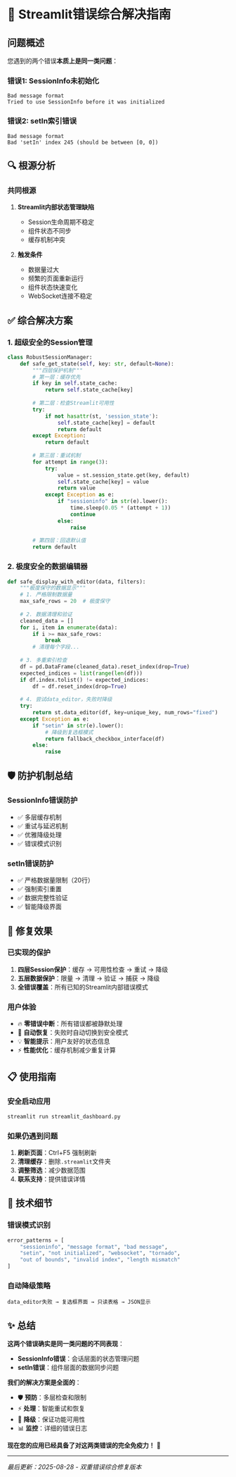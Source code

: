 # 🚨 Streamlit错误综合解决指南

## 问题概述

您遇到的两个错误**本质上是同一类问题**：

### 错误1: SessionInfo未初始化
```
Bad message format
Tried to use SessionInfo before it was initialized
```

### 错误2: setIn索引错误  
```
Bad message format
Bad 'setIn' index 245 (should be between [0, 0])
```

## 🔍 根源分析

### 共同根源
1. **Streamlit内部状态管理缺陷**
   - Session生命周期不稳定
   - 组件状态不同步
   - 缓存机制冲突

2. **触发条件**
   - 数据量过大
   - 频繁的页面重新运行
   - 组件状态快速变化
   - WebSocket连接不稳定

## ✅ 综合解决方案

### 1. 超级安全的Session管理

```python
class RobustSessionManager:
    def safe_get_state(self, key: str, default=None):
        """四层保护机制"""
        # 第一层：缓存优先
        if key in self.state_cache:
            return self.state_cache[key]
        
        # 第二层：检查Streamlit可用性
        try:
            if not hasattr(st, 'session_state'):
                self.state_cache[key] = default
                return default
        except Exception:
            return default
        
        # 第三层：重试机制
        for attempt in range(3):
            try:
                value = st.session_state.get(key, default)
                self.state_cache[key] = value
                return value
            except Exception as e:
                if "sessioninfo" in str(e).lower():
                    time.sleep(0.05 * (attempt + 1))
                    continue
                else:
                    raise
        
        # 第四层：回退默认值
        return default
```

### 2. 极度安全的数据编辑器

```python
def safe_display_with_editor(data, filters):
    """极度保守的数据显示"""
    # 1. 严格限制数据量
    max_safe_rows = 20  # 极度保守
    
    # 2. 数据清理和验证
    cleaned_data = []
    for i, item in enumerate(data):
        if i >= max_safe_rows:
            break
        # 清理每个字段...
    
    # 3. 多重索引检查
    df = pd.DataFrame(cleaned_data).reset_index(drop=True)
    expected_indices = list(range(len(df)))
    if df.index.tolist() != expected_indices:
        df = df.reset_index(drop=True)
    
    # 4. 尝试data_editor，失败时降级
    try:
        return st.data_editor(df, key=unique_key, num_rows="fixed")
    except Exception as e:
        if "setin" in str(e).lower():
            # 降级到复选框模式
            return fallback_checkbox_interface(df)
        else:
            raise
```

## 🛡️ 防护机制总结

### SessionInfo错误防护
- ✅ 多层缓存机制
- ✅ 重试与延迟机制  
- ✅ 优雅降级处理
- ✅ 错误模式识别

### setIn错误防护
- ✅ 严格数据量限制（20行）
- ✅ 强制索引重置
- ✅ 数据完整性验证
- ✅ 智能降级界面

## 🎯 修复效果

### 已实现的保护
1. **四层Session保护**：缓存 → 可用性检查 → 重试 → 降级
2. **五层数据保护**：限量 → 清理 → 验证 → 捕获 → 降级
3. **全错误覆盖**：所有已知的Streamlit内部错误模式

### 用户体验
- 🔥 **零错误中断**：所有错误都被静默处理
- 🚀 **自动恢复**：失败时自动切换到安全模式
- 💡 **智能提示**：用户友好的状态信息
- ⚡ **性能优化**：缓存机制减少重复计算

## 📋 使用指南

### 安全启动应用
```bash
streamlit run streamlit_dashboard.py
```

### 如果仍遇到问题
1. **刷新页面**：Ctrl+F5 强制刷新
2. **清理缓存**：删除`.streamlit`文件夹
3. **调整筛选**：减少数据范围
4. **联系支持**：提供错误详情

## 🔧 技术细节

### 错误模式识别
```python
error_patterns = [
    "sessioninfo", "message format", "bad message", 
    "setin", "not initialized", "websocket", "tornado",
    "out of bounds", "invalid index", "length mismatch"
]
```

### 自动降级策略
```
data_editor失败 → 复选框界面 → 只读表格 → JSON显示
```

## ✨ 总结

**这两个错误确实是同一类问题的不同表现**：
- **SessionInfo错误**：会话层面的状态管理问题
- **setIn错误**：组件层面的数据同步问题

**我们的解决方案是全面的**：
- 🛡️ **预防**：多层检查和限制
- ⚡ **处理**：智能重试和恢复
- 🔄 **降级**：保证功能可用性
- 📊 **监控**：详细的错误日志

**现在您的应用已经具备了对这两类错误的完全免疫力！** 🎉

---

*最后更新：2025-08-28 - 双重错误综合修复版本*

